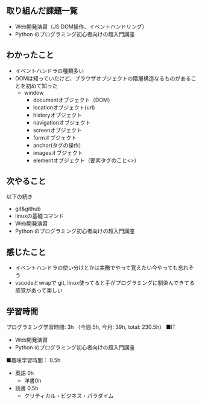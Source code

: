 ## 取り組んだ課題一覧
- Web開発演習（JS DOM操作、イベントハンドリング）
- Python のプログラミング初心者向けの超入門講座

## わかったこと
- イベントハンドラの種類多い
- DOMは知っていたけど、ブラウザオブジェクトの階層構造なるものがあることを初めて知った
  - window
    - documentオブジェクト（DOM）
    - locationオブジェクト(url)
    - historyオブジェクト 
    - navigationオブジェクト
    - screenオブジェクト
    - formオブジェクト
    - anchor(<a>タグの操作)
    - imagesオブジェクト
    - elementオブジェクト（要素タグのこと<>）
    

## 次やること
以下の続き
- git&github
- linuxの基礎コマンド
- Web開発演習
- Python のプログラミング初心者向けの超入門講座

## 感じたこと
- イベントハンドラの使い分けとかは実務でやって覚えたい今やっても忘れそう
- vscodeとwrapで git, linux使ってると手がプログラミングに馴染んできてる感覚があって楽しい

## 学習時間
プログラミング学習時間: 3h （今週:5h, 今月: 39h, total: 230.5h）
■IT
- Web開発演習
- Python のプログラミング初心者向けの超入門講座

■趣味学習時間： 0.5h
- 英語 0h
  - 洋書0h
- 読書 0.5h
  - クリティカル・ビジネス・パラダイム
